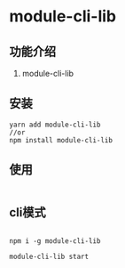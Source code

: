 # module-cli-lib

## 功能介绍

1. module-cli-lib

## 安装

``` 
yarn add module-cli-lib 
//or 
npm install module-cli-lib 
```

## 使用   

``` 
```

## cli模式

```

npm i -g module-cli-lib

module-cli-lib start
```
 

